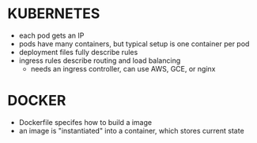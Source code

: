 # KUBERNETES
- each pod gets an IP
- pods have many containers, but typical setup is one container per pod
- deployment files fully describe rules
- ingress rules describe routing and load balancing
    - needs an ingress controller, can use AWS, GCE, or nginx

# DOCKER
- Dockerfile specifes how to build a image
- an image is "instantiated" into a container, which stores current state
